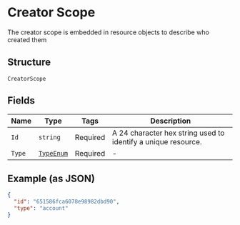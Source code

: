 
# Creator Scope

The creator scope is embedded in resource objects to describe who created them

## Structure

`CreatorScope`

## Fields

| Name | Type | Tags | Description |
|  --- | --- | --- | --- |
| `Id` | `string` | Required | A 24 character hex string used to identify a unique resource. |
| `Type` | [`TypeEnum`](../../doc/models/type-enum.md) | Required | - |

## Example (as JSON)

```json
{
  "id": "651586fca6078e98982dbd90",
  "type": "account"
}
```

